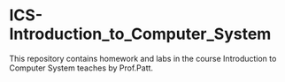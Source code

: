 # ICS-Introduction_to_Computer_System
This repository contains homework and labs in the course Introduction to Computer System teaches by Prof.Patt.
